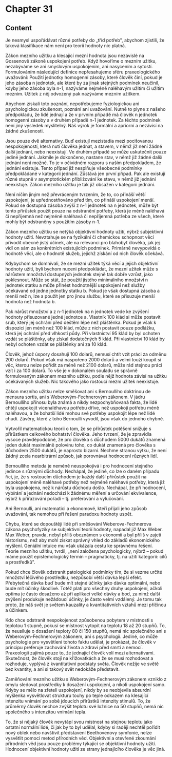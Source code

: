 # Chapter 31

## Content

<!-- Source: AUDIO_GENERATED-chapter_31a-OPTIMIZED.md -->

Je nesmysl uspořádávat různé potřeby do „tříd potřeb", abychom zjistili, že taková klasifikace nám není pro teorii hodnoty nic platná.

Zákon mezního užitku a klesající mezní hodnota jsou nezávislé na Gossenově zákoně uspokojení potřeb. Když hovoříme o mezním užitku, nezabýváme se ani smyslovým uspokojením, ani nasycením a sytostí. Formulováním následující definice nepřesahujeme sféru praxeologického uvažování: Použití jednotky homogenní zásoby, které člověk činí, pokud je jeho zásoba n jednotek, ale které by za jinak stejných podmínek neučinil, kdyby jeho zásoba byla n-1, nazýváme nejméně naléhavým užitím či užitím mezním. Užitek z něj odvozený pak nazýváme mezním užitkem.

Abychom získali toto poznání, nepotřebujeme fyziologickou ani psychologickou zkušenost, poznání ani uvažování. Nutně to plyne z našeho předpokladu, že lidé jednají a že v prvním případě má člověk n jednotek homogenní zásoby a v druhém případě n-1 jednotek. Za těchto podmínek není jiný výsledek myslitelný. Náš výrok je formální a apriorní a nezávisí na žádné zkušenosti.

Jsou pouze dvě alternativy. Buď existují mezistadia mezi pociťovanou nespokojeností, která nutí člověka jednat, a stavem, v němž již není žádné další jednání, nebo neexistují. Ve druhém případě se může uskutečnit pouze jediné jednání. Jakmile je dokončeno, nastane stav, v němž již žádné další jednání není možné. To je v očividném rozporu s naším předpokladem, že jednání existuje. Tento případ již nesplňuje všeobecné podmínky předpokládané v kategorii jednání. Zůstává jen první případ. Pak ale existují různé stupně v asymptotickém přibližování ke stavu, v němž již jednání neexistuje. Zákon mezního užitku je tak již obsažen v kategorii jednání.

Není ničím jiným než převráceným tvrzením, že to, co přináší větší uspokojení, je upřednostňováno před tím, co přináší uspokojení menší. Pokud se dostupná zásoba zvýší z n-1 jednotek na n jednotek, může být tento přírůstek použit pouze na odstranění potřeby, která je méně naléhavá či nepříjemná než nejméně naléhavá či nepříjemná potřeba ze všech, které mohly být odstraněny s použitím zásoby n-1.

Zákon mezního užitku se netýká objektivní hodnoty užití, nýbrž subjektivní hodnoty užití. Nevztahuje se na fyzikální či chemickou schopnost věcí přivodit obecně jistý účinek, ale na relevanci pro blahobyt člověka, jak jej vidí on sám za konkrétních existujících podmínek. Primárně nevypovídá o hodnotě věcí, ale o hodnotě služeb, jejichž získání od nich člověk očekává.

Kdybychom se domnívali, že se mezní užitek týká věcí a jejich objektivní hodnoty užití, byli bychom nuceni předpokládat, že mezní užitek může s nárůstem množství dostupných jednotek stejně tak dobře vzrůst, jako poklesnout. Může se stát, že použití jistého minimálního množství n jednotek statku a může přinést hodnotnější uspokojení než služby očekávané od jedné jednotky statku b. Pokud je však dostupná zásoba a menší než n, lze a použít jen pro jinou službu, které se přisuzuje menší hodnota než hodnota b.

Pak nárůst množství a z n-1 jednotek na n jednotek vede ke zvýšení hodnoty přisuzované jedné jednotce a. Vlastník 100 klád si může postavit srub, který jej ochrání před deštěm lépe než pláštěnka. Pokud je však k dispozici jen méně než 100 klád, může z nich postavit pouze podlážku, která jej ochrání před vlhkostí půdy. Při vlastnictví 95 klád by byl ochoten vzdát se pláštěnky, aby získal dodatečných 5 klád. Při vlastnictví 10 klád by nebyl ochoten vzdát se pláštěnky ani za 10 klád.

Člověk, jehož úspory dosahují 100 dolarů, nemusí chtít vzít práci za odměnu 200 dolarů. Pokud však má naspořeno 2000 dolarů a velmi touží koupit si věc, kterou nelze pořídit za méně než 2100 dolarů, může rád stejnou práci vzít i za 100 dolarů. To vše je v dokonalém souladu se správně formulovaným zákonem mezního užitku, podle nějž hodnota závisí na užitku očekávaných služeb. Nic takového jako rostoucí mezní užitek neexistuje.

<!-- Source: AUDIO_GENERATED-chapter_31b-OPTIMIZED.md -->

Zákon mezního užitku nelze směšovat ani s Bernoulliho doktrínou de mensura sortis, ani s Weberovým-Fechnerovým zákonem. V jádru Bernoulliho přínosu byla známá a nikdy nezpochybňovaná fakta, že lidé chtějí uspokojit vícenaléhavou potřebu dříve, než uspokojí potřebu méně naléhavou, a že bohatší lidé mohou své potřeby uspokojit lépe než lidé chudí. Závěry, které z toho Bernoulli vyvodil, jsou však do jednoho chybné.

Vytvořil matematickou teorii o tom, že se přírůstek potěšení snižuje s přírůstkem celkového bohatství člověka. Jeho tvrzení, že je zpravidla vysoce pravděpodobné, že pro člověka s důchodem 5000 dukátů znamená jeden dukát maximálně polovinu toho, co dukát znamená pro člověka s důchodem 2500 dukátů, je naprosto bizarní. Nechme stranou výtku, že není žádný zcela nearbitrární způsob, jak porovnávat hodnocení různých lidí.

Bernoulliho metoda je neméně neuspokojivá i pro hodnocení stejného jedince s různými důchody. Nechápal, že jediné, co lze o daném případu říci, je, že s rostoucím důchodem je každý další přírůstek použit na uspokojení méně naléhavé potřeby než nejméně naléhavé potřeby, která již byla uspokojena, než k nárůstu důchodu došlo. Nechápal, že při hodnocení, vybírání a jednání nedochází k žádnému měření a určování ekvivalence, nýbrž k přiřazování pořadí – tj. preferování a vylučování.

Ani Bernoulli, ani matematici a ekonomové, kteří přijali jeho způsob uvažování, tak nemohou při řešení paradoxu hodnoty uspět.

Chybu, které se dopouštějí lidé při směšování Weberova-Fechnerova zákona psychofyziky se subjektivní teorií hodnoty, napadal již Max Weber. Max Weber, pravda, nebyl příliš obeznámen s ekonomií a byl příliš v zajetí historismu, než aby mohl získat správný vhled do základů ekonomického myšlení. Geniální intuice mu však ukázala cestu ke správnému řešení. Teorie mezního užitku, tvrdil, „není založena psychologicky, nýbrž – pokud máme použít epistemologický termín – pragmaticky, tj. na užití kategorií: cílů a prostředků".

Pokud chce člověk odstranit patologické podmínky tím, že si vezme určité množství léčivého prostředku, nezpůsobí větší dávka lepší efekt. Přebytečná dávka buď bude mít stejné účinky jako dávka optimální, nebo bude mít účinky škodlivé. Totéž platí pro všechny druhy uspokojení, ačkoli optima je často dosaženo až při aplikaci velké dávky a bod, za nímž další zvýšení produkuje nežádoucí účinky, je často velmi vzdálený. Je tomu tak proto, že náš svět je světem kauzality a kvantitativních vztahů mezi příčinou a účinkem.

Kdo chce odstranit nespokojenost způsobenou pobytem v místnosti s teplotou 1 stupně, pokusí se místnost vytopit na teplotu 18 až 20 stupňů. To, že neusiluje o dosažení teploty 80 či 150 stupňů, nemá nic společného ani s Weberovým-Fechnerovým zákonem, ani s psychologií. Jediné, co může psychologie pro vysvětlení tohoto faktu udělat, je prokázat, že člověk v principu preferuje zachování života a zdraví před smrtí a nemocí. Praxeologii zajímá pouze to, že jednající člověk volí mezi alternativami. Skutečnost, že člověk stojí na křižovatkách a že se musí rozhodovat a rozhoduje, vyplývá z kvantitativní podstaty světa. Člověk nežije ve světě bez kvantity, a ani si takový svět nedokáže představit.

Zaměňování mezního užitku s Weberovým-Fechnerovým zákonem vzniklo z omylu sledovat prostředky k dosažení uspokojení, a nikoli uspokojení samo. Kdyby se mělo na zřeteli uspokojení, nikdy by se neobjevila absurdní myšlenka vysvětlovat strukturu touhy po teple odkazem na klesající intenzitu vnímání po sobě jdoucích přírůstků intenzity stimulů. To, že průměrný člověk nechce zvýšit teplotu své ložnice na 50 stupňů, nemá nic společného s intenzitou vnímání tepla.

To, že si nějaký člověk nevytápí svou místnost na stejnou teplotu jako ostatní normální lidé, či jak by to byl udělal, kdyby si raději nechtěl pořídit nový oblek nebo navštívit představení Beethovenovy symfonie, nelze vysvětlit pomocí metod přírodních věd. Objektivní a otevřené zkoumání přírodních věd jsou pouze problémy týkající se objektivní hodnoty užití. Hodnocení objektivní hodnoty užití ze strany jednajícího člověka je věc jiná.




